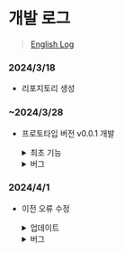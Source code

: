 # 개발 로그
> [English Log](./UpdateLog.md)

### 2024/3/18
- 리포지토리 생성

### ~2024/3/28
- 프로토타입 버전 v0.0.1 개발

  <details>
    <summary>최초 기능</summary>
    
    1. 좌클릭으로 UI 오브젝트 선택
    2. 선택된 오브젝트 드래그
    3. 선택된 오브젝트 하이라이트
    4. 노드 클릭&드래그 : 캔버스에서 선 렌더링

    ![1-1](https://github.com/ysj0828/NodeSystem/assets/63217600/312a31f4-ec84-4ba0-ba36-cd841bd5aed0)


  </details>
  
  <details>
    <summary>버그</summary>
    
    1. 렌더링된 선이 엉뚱한 위치에서 렌더링
 
    ![2-1](https://github.com/ysj0828/NodeSystem/assets/63217600/02615dc2-c808-47b0-9db6-a605ba5c48af)
      
  </details>

### 2024/4/1
- 이전 오류 수정

  <details>
    <summary>업데이트</summary>
    
    1. 버그 수정
        - 렌더링된 선이 엉뚱한 위치에서 렌더링

  </details>
  
  <details>
    <summary>버그</summary>
    
    1. 연결된 선이 렌더링 안되는 이슈
    2. 노드에서 드래그중일 때 선이 주변 노드에 자동으로 스냅되지 않는 이슈

    ![3-1](https://github.com/ysj0828/NodeSystem/assets/63217600/ba55d38d-23b7-413f-897e-a05b8ce29f52)

  </details>
